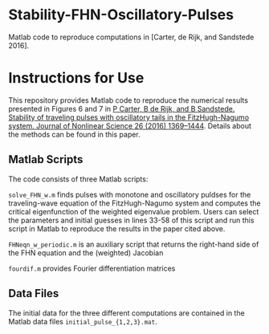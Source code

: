 # Stability-FHN-Oscillatory-Pulses
Matlab code to reproduce computations in [Carter, de Rijk, and Sandstede 2016].

# Instructions for Use

This repository provides Matlab code to reproduce the numerical results presented in Figures 6 and 7 in [P Carter, B de Rijk, and B Sandstede. Stability of traveling pulses with oscillatory tails in the FitzHugh-Nagumo system. Journal of Nonlinear Science 26 (2016) 1369–1444](http://dx.doi.org/10.1007/s00332-016-9308-7). Details about the methods can be found in this paper.

## Matlab Scripts 

The code consists of three Matlab scripts:

`solve_FHN_w.m` finds pulses with monotone and oscillatory puldses for the traveling-wave equation of the FitzHugh-Nagumo system and computes the critical eigenfunction of the weighted eigenvalue problem. Users can select the parameters and initial guesses in lines 33-58 of this script and run this script in Matlab to reproduce the results in the paper cited above.

`FHNeqn_w_periodic.m` is an auxiliary script that returns the right-hand side of the FHN equation and the (weighted) Jacobian 

`fourdif.m` provides Fourier differentiation matrices

## Data Files

The initial data for the three different computations are contained in the Matlab data files `initial_pulse_{1,2,3}.mat`.
